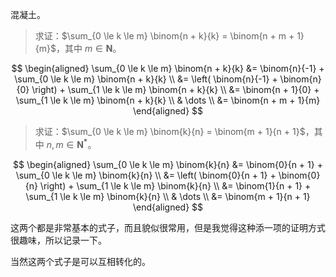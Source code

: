 混凝土。

> 求证：$\sum_{0 \le k \le m} \binom{n + k}{k} = \binom{n + m + 1}{m}$，其中 $m \in \mathbf{N}$。

$$
\begin{aligned}
\sum_{0 \le k \le m} \binom{n + k}{k} &= \binom{n}{-1} + \sum_{0 \le k \le m} \binom{n + k}{k} \\
&= \left( \binom{n}{-1} + \binom{n}{0} \right) + \sum_{1 \le k \le m} \binom{n + k}{k} \\
&= \binom{n + 1}{0} + \sum_{1 \le k \le m} \binom{n + k}{k} \\
& \dots \\
&= \binom{n + m + 1}{m}
\end{aligned}
$$

> 求证：$\sum_{0 \le k \le m} \binom{k}{n} = \binom{m + 1}{n + 1}$，其中 $n, m \in \mathbf{N^*}$。

$$
\begin{aligned}
\sum_{0 \le k \le m} \binom{k}{n} &= \binom{0}{n + 1} + \sum_{0 \le k \le m} \binom{k}{n} \\
&= \left( \binom{0}{n + 1} + \binom{0}{n} \right) + \sum_{1 \le k \le m} \binom{k}{n} \\
&= \binom{1}{n + 1} + \sum_{1 \le k \le m} \binom{k}{n} \\
& \dots \\
&= \binom{m + 1}{n + 1}
\end{aligned}
$$

这两个都是非常基本的式子，而且貌似很常用，但是我觉得这种添一项的证明方式很趣味，所以记录一下。

当然这两个式子是可以互相转化的。
